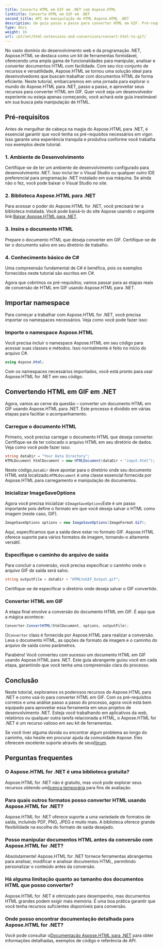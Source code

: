 ```yaml
---
title: Converta HTML em GIF em .NET com Aspose.HTML
linktitle: Converta HTML em GIF em .NET
second_title: API de manipulação de HTML Aspose.HTML .NET
description: Um guia passo a passo para converter HTML em GIF. Pré-requisitos, exemplos de código, perguntas frequentes e muito mais! Otimize sua manipulação de HTML com Aspose.HTML.
type: docs
weight: 16
url: /pt/net/html-extensions-and-conversions/convert-html-to-gif/
---
```


No vasto domínio do desenvolvimento web e da programação .NET, Aspose.HTML se destaca como um kit de ferramentas formidável, oferecendo uma ampla gama de funcionalidades para manipular, analisar e converter documentos HTML com facilidade. Com seu rico conjunto de recursos e versatilidade, Aspose.HTML se tornou uma solução ideal para desenvolvedores que buscam trabalhar com documentos HTML de forma eficiente. Neste tutorial, embarcaremos em uma jornada para explorar o mundo do Aspose.HTML para .NET, passo a passo, e aproveitar seus recursos para converter HTML em GIF. Quer você seja um desenvolvedor experiente ou esteja apenas começando, você achará este guia inestimável em sua busca pela manipulação de HTML.

## Pré-requisitos

Antes de mergulhar de cabeça na magia do Aspose.HTML para .NET, é essencial garantir que você tenha os pré-requisitos necessários em vigor. Isso garante uma experiência tranquila e produtiva conforme você trabalha nos exemplos deste tutorial.

### 1. Ambiente de Desenvolvimento

Certifique-se de ter um ambiente de desenvolvimento configurado para desenvolvimento .NET. Isso inclui ter o Visual Studio ou qualquer outro IDE preferencial para programação .NET instalado em sua máquina. Se ainda não o fez, você pode baixar o Visual Studio no site.

### 2. Biblioteca Aspose.HTML para .NET

 Para acessar o poder do Aspose.HTML for .NET, você precisará ter a biblioteca instalada. Você pode baixá-lo do site Aspose usando o seguinte link:[Baixar Aspose.HTML para .NET](https://releases.aspose.com/html/net/).

### 3. Insira o documento HTML

Prepare o documento HTML que deseja converter em GIF. Certifique-se de ter o documento salvo em seu diretório de trabalho.

### 4. Conhecimento básico de C#

Uma compreensão fundamental de C# é benéfica, pois os exemplos fornecidos neste tutorial são escritos em C#.

Agora que cobrimos os pré-requisitos, vamos passar para as etapas reais de conversão de HTML em GIF usando Aspose.HTML para .NET.

## Importar namespace

Para começar a trabalhar com Aspose.HTML for .NET, você precisa importar os namespaces necessários. Veja como você pode fazer isso:

### Importe o namespace Aspose.HTML

Você precisa incluir o namespace Aspose.HTML em seu código para acessar suas classes e métodos. Isso normalmente é feito no início do arquivo C#.

```csharp
using Aspose.Html;
```

Com os namespaces necessários importados, você está pronto para usar Aspose.HTML for .NET em seu código.

## Convertendo HTML em GIF em .NET

Agora, vamos ao cerne da questão – converter um documento HTML em GIF usando Aspose.HTML para .NET. Este processo é dividido em várias etapas para facilitar o acompanhamento.

### Carregue o documento HTML

Primeiro, você precisa carregar o documento HTML que deseja converter. Certifique-se de ter colocado o arquivo HTML em seu diretório de dados. Veja como você pode fazer isso:

```csharp
string dataDir = "Your Data Directory";
HTMLDocument htmlDocument = new HTMLDocument(dataDir + "input.html");
```

 Neste código,`dataDir` deve apontar para o diretório onde seu documento HTML está localizado.`HTMLDocument` é uma classe essencial fornecida por Aspose.HTML para carregamento e manipulação de documentos.

### Inicializar ImageSaveOptions

 Agora você precisa inicializar o`ImageSaveOptions`Este é um passo importante pois define o formato em que você deseja salvar o HTML como imagem (neste caso, GIF).

```csharp
ImageSaveOptions options = new ImageSaveOptions(ImageFormat.Gif);
```

Aqui, especificamos que a saída deve estar no formato GIF. Aspose.HTML oferece suporte para vários formatos de imagem, tornando-o altamente versátil.

### Especifique o caminho do arquivo de saída

Para concluir a conversão, você precisa especificar o caminho onde o arquivo GIF de saída será salvo.

```csharp
string outputFile = dataDir + "HTMLtoGIF_Output.gif";
```

Certifique-se de especificar o diretório onde deseja salvar o GIF convertido.

### Converter HTML em GIF

A etapa final envolve a conversão do documento HTML em GIF. É aqui que a mágica acontece:

```csharp
Converter.ConvertHTML(htmlDocument, options, outputFile);
```

 O`Converter` class é fornecida por Aspose.HTML para realizar a conversão. Leva o documento HTML, as opções de formato de imagem e o caminho do arquivo de saída como parâmetros.

Parabéns! Você converteu com sucesso um documento HTML em GIF usando Aspose.HTML para .NET. Este guia abrangente guiou você em cada etapa, garantindo que você tenha uma compreensão clara do processo.

## Conclusão

Neste tutorial, exploramos os poderosos recursos do Aspose.HTML para .NET e como usá-lo para converter HTML em GIF. Com os pré-requisitos corretos e uma análise passo a passo do processo, agora você está bem equipado para aproveitar essa ferramenta em seus projetos de desenvolvimento .NET. Esteja você trabalhando em aplicativos da web, relatórios ou qualquer outra tarefa relacionada a HTML, o Aspose.HTML for .NET é um recurso valioso em seu kit de ferramentas.

 Se você tiver alguma dúvida ou encontrar algum problema ao longo do caminho, não hesite em procurar ajuda da comunidade Aspose. Eles oferecem excelente suporte através de seus[fórum](https://forum.aspose.com/).

## Perguntas frequentes

### O Aspose.HTML for .NET é uma biblioteca gratuita?
 Aspose.HTML for .NET não é gratuito, mas você pode explorar seus recursos obtendo um[licença temporária](https://purchase.aspose.com/temporary-license/) para fins de avaliação.

### Para quais outros formatos posso converter HTML usando Aspose.HTML for .NET?
Aspose.HTML for .NET oferece suporte a uma variedade de formatos de saída, incluindo PDF, PNG, JPEG e muito mais. A biblioteca oferece grande flexibilidade na escolha do formato de saída desejado.

### Posso manipular documentos HTML antes da conversão com Aspose.HTML for .NET?
Absolutamente! Aspose.HTML for .NET fornece ferramentas abrangentes para analisar, modificar e analisar documentos HTML, permitindo personalizar o conteúdo antes da conversão.

### Há alguma limitação quanto ao tamanho dos documentos HTML que posso converter?
Aspose.HTML for .NET é otimizado para desempenho, mas documentos HTML grandes podem exigir mais memória. É uma boa prática garantir que você tenha recursos suficientes disponíveis para conversão.

### Onde posso encontrar documentação detalhada para Aspose.HTML for .NET?
 Você pode consultar o[Documentação Aspose.HTML para .NET](https://reference.aspose.com/html/net/) para obter informações detalhadas, exemplos de código e referência de API.
